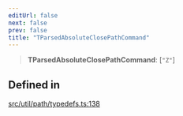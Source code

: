 ```yaml
---
editUrl: false
next: false
prev: false
title: "TParsedAbsoluteClosePathCommand"
---
```


> **TParsedAbsoluteClosePathCommand**: [`"Z"`]

## Defined in

[src/util/path/typedefs.ts:138](https://github.com/fabricjs/fabric.js/blob/v6.0.0-rc4/src/util/path/typedefs.ts#L138)
